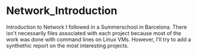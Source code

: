 # Network_Introduction
Introduction to Network I followed in a Summerschool in Barcelona. There isn't necessarily files associated with each project because most of the work was done with command lines on Linux VMs. However, I'll try to add a synthethic report on the most interesting projects. 
